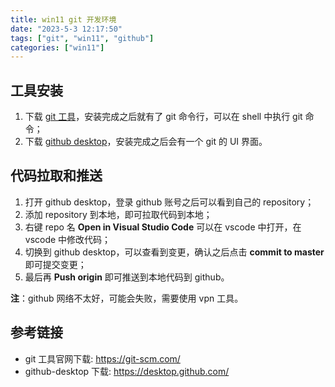 ```yaml
---
title: win11 git 开发环境
date: "2023-5-3 12:17:50"
tags: ["git", "win11", "github"]
categories: ["win11"]
---
```


## 工具安装

1. 下载 [git 工具](https://git-scm.com/)，安装完成之后就有了 git 命令行，可以在 shell 中执行 git 命令；
2. 下载 [github desktop](https://desktop.github.com/)，安装完成之后会有一个 git 的 UI 界面。

## 代码拉取和推送

1. 打开 github desktop，登录 github 账号之后可以看到自己的 repository；
2. 添加 repository 到本地，即可拉取代码到本地；
3. 右键 repo 名 **Open in Visual Studio Code** 可以在 vscode 中打开，在 vscode 中修改代码；
4. 切换到 github desktop，可以查看到变更，确认之后点击 **commit to master** 即可提交变更；
5. 最后再 **Push origin** 即可推送到本地代码到 github。

**注**：github 网络不太好，可能会失败，需要使用 vpn 工具。

## 参考链接

- git 工具官网下载: <https://git-scm.com/>
- github-desktop 下载: <https://desktop.github.com/>
